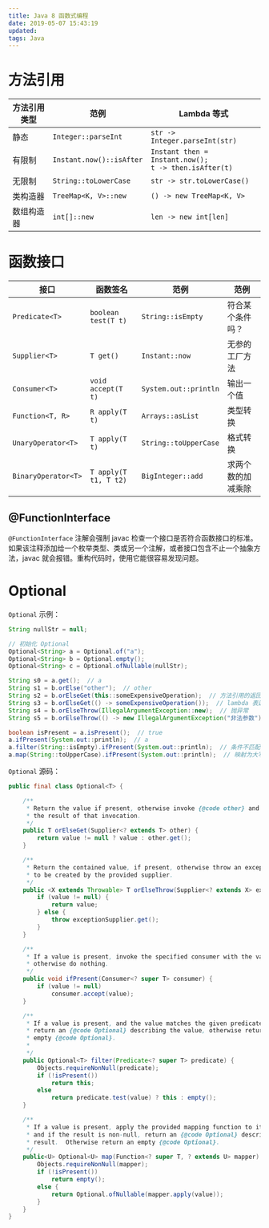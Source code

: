 ```yaml
---
title: Java 8 函数式编程
date: 2019-05-07 15:43:19
updated:
tags: Java
---
```


# 方法引用

| 方法引用类型 | 范例                     | Lambda 等式                                                |
| ------------ | ------------------------ | ---------------------------------------------------------- |
| 静态         | `Integer::parseInt`      | `str -> Integer.parseInt(str)`                             |
| 有限制       | `Instant.now()::isAfter` | `Instant then = Instant.now();`<br/>`t -> then.isAfter(t)` |
| 无限制       | `String::toLowerCase`    | `str -> str.toLowerCase()`                                 |
| 类构造器     | `TreeMap<K, V>::new`     | `() -> new TreeMap<K, V>`                                  |
| 数组构造器   | `int[]::new`             | `len -> new int[len]`                                      |

# 函数接口

| 接口                | 函数签名              | 范例                  | 范例               |
| ------------------- | --------------------- | --------------------- | ------------------ |
| `Predicate<T>`      | `boolean test(T t)`   | `String::isEmpty`     | 符合某个条件吗？   |
| `Supplier<T>`       | `T get()`             | `Instant::now`        | 无参的工厂方法     |
| `Consumer<T>`       | `void accept(T t)`    | `System.out::println` | 输出一个值         |
| `Function<T, R>`    | `R apply(T t)`        | `Arrays::asList`      | 类型转换           |
| `UnaryOperator<T>`  | `T apply(T t)`        | `String::toUpperCase` | 格式转换           |
| `BinaryOperator<T>` | `T apply(T t1, T t2)` | `BigInteger::add`     | 求两个数的加减乘除 |

## @FunctionInterface

`@FunctionInterface` 注解会强制 javac 检查一个接口是否符合函数接口的标准。如果该注释添加给一个枚举类型、类或另一个注解，或者接口包含不止一个抽象方法，javac 就会报错。重构代码时，使用它能很容易发现问题。

# Optional

`Optional` 示例：

```java
String nullStr = null;

// 初始化 Optional
Optional<String> a = Optional.of("a");
Optional<String> b = Optional.empty();
Optional<String> c = Optional.ofNullable(nullStr);

String s0 = a.get();  // a
String s1 = b.orElse("other");  // other
String s2 = b.orElseGet(this::someExpensiveOperation);  // 方法引用的返回值
String s3 = b.orElseGet(() -> someExpensiveOperation());  // lambda 表达式的返回值
String s4 = b.orElseThrow(IllegalArgumentException::new);  // 抛异常
String s5 = b.orElseThrow(() -> new IllegalArgumentException("非法参数"));  // 抛异常

boolean isPresent = a.isPresent();  // true
a.ifPresent(System.out::println);  // a
a.filter(String::isEmpty).ifPresent(System.out::println);  // 条件不匹配，无打印
a.map(String::toUpperCase).ifPresent(System.out::println);  // 映射为大写字母 A 并打印
```

`Optional` 源码：

```java
public final class Optional<T> {

    /**
     * Return the value if present, otherwise invoke {@code other} and return
     * the result of that invocation.
     */
    public T orElseGet(Supplier<? extends T> other) {
        return value != null ? value : other.get();
    }

    /**
     * Return the contained value, if present, otherwise throw an exception
     * to be created by the provided supplier.
     */
    public <X extends Throwable> T orElseThrow(Supplier<? extends X> exceptionSupplier) throws X {
        if (value != null) {
            return value;
        } else {
            throw exceptionSupplier.get();
        }
    }

    /**
     * If a value is present, invoke the specified consumer with the value,
     * otherwise do nothing.
     */
    public void ifPresent(Consumer<? super T> consumer) {
        if (value != null)
            consumer.accept(value);
    }

    /**
     * If a value is present, and the value matches the given predicate,
     * return an {@code Optional} describing the value, otherwise return an
     * empty {@code Optional}.
     *
     */
    public Optional<T> filter(Predicate<? super T> predicate) {
        Objects.requireNonNull(predicate);
        if (!isPresent())
            return this;
        else
            return predicate.test(value) ? this : empty();
    }

    /**
     * If a value is present, apply the provided mapping function to it,
     * and if the result is non-null, return an {@code Optional} describing the
     * result.  Otherwise return an empty {@code Optional}.
     */
    public<U> Optional<U> map(Function<? super T, ? extends U> mapper) {
        Objects.requireNonNull(mapper);
        if (!isPresent())
            return empty();
        else {
            return Optional.ofNullable(mapper.apply(value));
        }
    }
}
```

